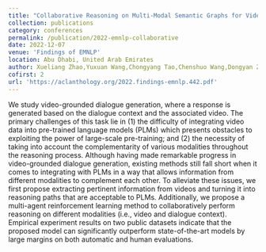 ```yaml
---
title: "Collaborative Reasoning on Multi-Modal Semantic Graphs for Video-Grounded Dialogue Generation"
collection: publications
category: conferences
permalink: /publication/2022-emnlp-collaborative
date: 2022-12-07
venue: 'Findings of EMNLP'
location: Abu Dhabi, United Arab Emirates
author: Xueliang Zhao,Yuxuan Wang,Chongyang Tao,Chenshuo Wang,Dongyan Zhao
cofirst: 2
url: 'https://aclanthology.org/2022.findings-emnlp.442.pdf'
---
```


We study video-grounded dialogue generation, where a response is generated based on the dialogue context and the associated video. The primary challenges of this task lie in (1) the difficulty of integrating video data into pre-trained language models (PLMs) which presents obstacles to exploiting the power of large-scale pre-training; and (2) the necessity of taking into account the complementarity of various modalities throughout the reasoning process. Although having made remarkable progress in video-grounded dialogue generation, existing methods still fall short when it comes to integrating with PLMs in a way that allows information from different modalities to complement each other. To alleviate these issues, we first propose extracting pertinent information from videos and turning it into reasoning paths that are acceptable to PLMs. Additionally, we propose a multi-agent reinforcement learning method to collaboratively perform reasoning on different modalities (i.e., video and dialogue context). Empirical experiment results on two public datasets indicate that the proposed model can significantly outperform state-of-the-art models by large margins on both automatic and human evaluations.